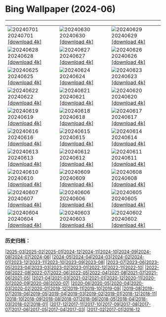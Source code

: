 # Bing Wallpaper (2024-06)
**************

<table><tr><td><img class="wallpaper" src="https://www.bing.com/th?id=OHR.FisgardLighthouse_EN-GB4370736522_1920x1080.jpg" alt="20240701"> 20240701 <a href="https://www.bing.com/th?id=OHR.FisgardLighthouse_EN-GB4370736522_UHD.jpg">[download 4k]</a></td><td><img class="wallpaper" src="https://www.bing.com/th?id=OHR.UbudBali_EN-GB2185347114_1920x1080.jpg" alt="20240630"> 20240630 <a href="https://www.bing.com/th?id=OHR.UbudBali_EN-GB2185347114_UHD.jpg">[download 4k]</a></td><td><img class="wallpaper" src="https://www.bing.com/th?id=OHR.LondonPride2024_EN-GB1799367171_1920x1080.jpg" alt="20240629"> 20240629 <a href="https://www.bing.com/th?id=OHR.LondonPride2024_EN-GB1799367171_UHD.jpg">[download 4k]</a></td></tr><tr><td><img class="wallpaper" src="https://www.bing.com/th?id=OHR.ChristopherPark_EN-GB4906176732_1920x1080.jpg" alt="20240628"> 20240628 <a href="https://www.bing.com/th?id=OHR.ChristopherPark_EN-GB4906176732_UHD.jpg">[download 4k]</a></td><td><img class="wallpaper" src="https://www.bing.com/th?id=OHR.FlorenceDuomo_EN-GB0264090217_1920x1080.jpg" alt="20240627"> 20240627 <a href="https://www.bing.com/th?id=OHR.FlorenceDuomo_EN-GB0264090217_UHD.jpg">[download 4k]</a></td><td><img class="wallpaper" src="https://www.bing.com/th?id=OHR.CardinalfishAnemone_EN-GB9934314587_1920x1080.jpg" alt="20240626"> 20240626 <a href="https://www.bing.com/th?id=OHR.CardinalfishAnemone_EN-GB9934314587_UHD.jpg">[download 4k]</a></td></tr><tr><td><img class="wallpaper" src="https://www.bing.com/th?id=OHR.FireWave_EN-GB9662129375_1920x1080.jpg" alt="20240625"> 20240625 <a href="https://www.bing.com/th?id=OHR.FireWave_EN-GB9662129375_UHD.jpg">[download 4k]</a></td><td><img class="wallpaper" src="https://www.bing.com/th?id=OHR.FloresIsland_EN-GB9368933126_1920x1080.jpg" alt="20240624"> 20240624 <a href="https://www.bing.com/th?id=OHR.FloresIsland_EN-GB9368933126_UHD.jpg">[download 4k]</a></td><td><img class="wallpaper" src="https://www.bing.com/th?id=OHR.DhakaBangladesh_EN-GB6313540805_1920x1080.jpg" alt="20240623"> 20240623 <a href="https://www.bing.com/th?id=OHR.DhakaBangladesh_EN-GB6313540805_UHD.jpg">[download 4k]</a></td></tr><tr><td><img class="wallpaper" src="https://www.bing.com/th?id=OHR.BrazilRainforest_EN-GB5655367336_1920x1080.jpg" alt="20240622"> 20240622 <a href="https://www.bing.com/th?id=OHR.BrazilRainforest_EN-GB5655367336_UHD.jpg">[download 4k]</a></td><td><img class="wallpaper" src="https://www.bing.com/th?id=OHR.LewaGiraffe_EN-GB5426424156_1920x1080.jpg" alt="20240621"> 20240621 <a href="https://www.bing.com/th?id=OHR.LewaGiraffe_EN-GB5426424156_UHD.jpg">[download 4k]</a></td><td><img class="wallpaper" src="https://www.bing.com/th?id=OHR.KokinoMacedonia_EN-GB4480367698_1920x1080.jpg" alt="20240620"> 20240620 <a href="https://www.bing.com/th?id=OHR.KokinoMacedonia_EN-GB4480367698_UHD.jpg">[download 4k]</a></td></tr><tr><td><img class="wallpaper" src="https://www.bing.com/th?id=OHR.CadesCove_EN-GB3888481980_1920x1080.jpg" alt="20240619"> 20240619 <a href="https://www.bing.com/th?id=OHR.CadesCove_EN-GB3888481980_UHD.jpg">[download 4k]</a></td><td><img class="wallpaper" src="https://www.bing.com/th?id=OHR.LupinIceland_EN-GB3513329815_1920x1080.jpg" alt="20240618"> 20240618 <a href="https://www.bing.com/th?id=OHR.LupinIceland_EN-GB3513329815_UHD.jpg">[download 4k]</a></td><td><img class="wallpaper" src="https://www.bing.com/th?id=OHR.HummingThistle_EN-GB9410129648_1920x1080.jpg" alt="20240617"> 20240617 <a href="https://www.bing.com/th?id=OHR.HummingThistle_EN-GB9410129648_UHD.jpg">[download 4k]</a></td></tr><tr><td><img class="wallpaper" src="https://www.bing.com/th?id=OHR.RedFoxDad_EN-GB2072246945_1920x1080.jpg" alt="20240616"> 20240616 <a href="https://www.bing.com/th?id=OHR.RedFoxDad_EN-GB2072246945_UHD.jpg">[download 4k]</a></td><td><img class="wallpaper" src="https://www.bing.com/th?id=OHR.TroopingTheColourParade_EN-GB1777396736_1920x1080.jpg" alt="20240615"> 20240615 <a href="https://www.bing.com/th?id=OHR.TroopingTheColourParade_EN-GB1777396736_UHD.jpg">[download 4k]</a></td><td><img class="wallpaper" src="https://www.bing.com/th?id=OHR.PeggysCove_EN-GB2774875684_1920x1080.jpg" alt="20240614"> 20240614 <a href="https://www.bing.com/th?id=OHR.PeggysCove_EN-GB2774875684_UHD.jpg">[download 4k]</a></td></tr><tr><td><img class="wallpaper" src="https://www.bing.com/th?id=OHR.RegistanUzbekistan_EN-GB2667913913_1920x1080.jpg" alt="20240613"> 20240613 <a href="https://www.bing.com/th?id=OHR.RegistanUzbekistan_EN-GB2667913913_UHD.jpg">[download 4k]</a></td><td><img class="wallpaper" src="https://www.bing.com/th?id=OHR.BigBendMilkyWay_EN-GB2396509445_1920x1080.jpg" alt="20240612"> 20240612 <a href="https://www.bing.com/th?id=OHR.BigBendMilkyWay_EN-GB2396509445_UHD.jpg">[download 4k]</a></td><td><img class="wallpaper" src="https://www.bing.com/th?id=OHR.GemsbokBotswana_EN-GB4060073723_1920x1080.jpg" alt="20240611"> 20240611 <a href="https://www.bing.com/th?id=OHR.GemsbokBotswana_EN-GB4060073723_UHD.jpg">[download 4k]</a></td></tr><tr><td><img class="wallpaper" src="https://www.bing.com/th?id=OHR.OsakaNight_EN-GB7737792955_1920x1080.jpg" alt="20240610"> 20240610 <a href="https://www.bing.com/th?id=OHR.OsakaNight_EN-GB7737792955_UHD.jpg">[download 4k]</a></td><td><img class="wallpaper" src="https://www.bing.com/th?id=OHR.BardenasBiosphere_EN-GB7353700362_1920x1080.jpg" alt="20240609"> 20240609 <a href="https://www.bing.com/th?id=OHR.BardenasBiosphere_EN-GB7353700362_UHD.jpg">[download 4k]</a></td><td><img class="wallpaper" src="https://www.bing.com/th?id=OHR.SummerJuneHare_EN-GB7076303066_1920x1080.jpg" alt="20240608"> 20240608 <a href="https://www.bing.com/th?id=OHR.SummerJuneHare_EN-GB7076303066_UHD.jpg">[download 4k]</a></td></tr><tr><td><img class="wallpaper" src="https://www.bing.com/th?id=OHR.HumpbackFamily_EN-GB1225853084_1920x1080.jpg" alt="20240607"> 20240607 <a href="https://www.bing.com/th?id=OHR.HumpbackFamily_EN-GB1225853084_UHD.jpg">[download 4k]</a></td><td><img class="wallpaper" src="https://www.bing.com/th?id=OHR.LesBravesNormandy_EN-GB6170955707_1920x1080.jpg" alt="20240606"> 20240606 <a href="https://www.bing.com/th?id=OHR.LesBravesNormandy_EN-GB6170955707_UHD.jpg">[download 4k]</a></td><td><img class="wallpaper" src="https://www.bing.com/th?id=OHR.MadagascarRiver_EN-GB5519884060_1920x1080.jpg" alt="20240605"> 20240605 <a href="https://www.bing.com/th?id=OHR.MadagascarRiver_EN-GB5519884060_UHD.jpg">[download 4k]</a></td></tr><tr><td><img class="wallpaper" src="https://www.bing.com/th?id=OHR.ChestnutBeeEater_EN-GB4849522533_1920x1080.jpg" alt="20240604"> 20240604 <a href="https://www.bing.com/th?id=OHR.ChestnutBeeEater_EN-GB4849522533_UHD.jpg">[download 4k]</a></td><td><img class="wallpaper" src="https://www.bing.com/th?id=OHR.CopenhagenBicycles_EN-GB4395240180_1920x1080.jpg" alt="20240603"> 20240603 <a href="https://www.bing.com/th?id=OHR.CopenhagenBicycles_EN-GB4395240180_UHD.jpg">[download 4k]</a></td><td><img class="wallpaper" src="https://www.bing.com/th?id=OHR.SestriLevante_EN-GB3931672297_1920x1080.jpg" alt="20240602"> 20240602 <a href="https://www.bing.com/th?id=OHR.SestriLevante_EN-GB3931672297_UHD.jpg">[download 4k]</a></td></tr></table>

### 历史归档：

|[2025-03](/../2025-03/2025-03.md)|[2025-02](/../2025-02/2025-02.md)|[2025-01](/../2025-01/2025-01.md)|[2024-12](/../2024-12/2024-12.md)|[2024-11](/../2024-11/2024-11.md)|[2024-10](/../2024-10/2024-10.md)|[2024-09](/../2024-09/2024-09.md)|[2024-08](/../2024-08/2024-08.md)|[2024-07](/../2024-07/2024-07.md)|[2024-06](/2024-06.md)|
|[2024-05](/../2024-05/2024-05.md)|[2024-04](/../2024-04/2024-04.md)|[2024-03](/../2024-03/2024-03.md)|[2024-02](/../2024-02/2024-02.md)|[2024-01](/../2024-01/2024-01.md)|[2023-12](/../2023-12/2023-12.md)|[2023-11](/../2023-11/2023-11.md)|[2023-10](/../2023-10/2023-10.md)|[2023-09](/../2023-09/2023-09.md)|[2023-08](/../2023-08/2023-08.md)|
|[2023-07](/../2023-07/2023-07.md)|[2023-06](/../2023-06/2023-06.md)|[2023-05](/../2023-05/2023-05.md)|[2023-04](/../2023-04/2023-04.md)|[2023-03](/../2023-03/2023-03.md)|[2023-02](/../2023-02/2023-02.md)|[2023-01](/../2023-01/2023-01.md)|[2022-12](/../2022-12/2022-12.md)|[2022-11](/../2022-11/2022-11.md)|[2022-10](/../2022-10/2022-10.md)|
|[2022-09](/../2022-09/2022-09.md)|[2022-08](/../2022-08/2022-08.md)|[2022-07](/../2022-07/2022-07.md)|[2022-06](/../2022-06/2022-06.md)|[2022-05](/../2022-05/2022-05.md)|[2022-04](/../2022-04/2022-04.md)|[2021-08](/../2021-08/2021-08.md)|[2021-07](/../2021-07/2021-07.md)|[2021-06](/../2021-06/2021-06.md)|[2021-05](/../2021-05/2021-05.md)|
|[2021-04](/../2021-04/2021-04.md)|[2021-03](/../2021-03/2021-03.md)|[2021-02](/../2021-02/2021-02.md)|[2021-01](/../2021-01/2021-01.md)|[2020-12](/../2020-12/2020-12.md)|[2020-11](/../2020-11/2020-11.md)|[2020-10](/../2020-10/2020-10.md)|[2020-09](/../2020-09/2020-09.md)|[2020-08](/../2020-08/2020-08.md)|[2020-07](/../2020-07/2020-07.md)|
|[2020-06](/../2020-06/2020-06.md)|[2020-05](/../2020-05/2020-05.md)|[2020-04](/../2020-04/2020-04.md)|[2020-03](/../2020-03/2020-03.md)|[2020-02](/../2020-02/2020-02.md)|[2020-01](/../2020-01/2020-01.md)|[2019-12](/../2019-12/2019-12.md)|[2019-11](/../2019-11/2019-11.md)|[2019-10](/../2019-10/2019-10.md)|[2019-09](/../2019-09/2019-09.md)|
|[2019-08](/../2019-08/2019-08.md)|[2019-07](/../2019-07/2019-07.md)|[2019-06](/../2019-06/2019-06.md)|[2019-05](/../2019-05/2019-05.md)|[2019-04](/../2019-04/2019-04.md)|[2019-03](/../2019-03/2019-03.md)|[2019-02](/../2019-02/2019-02.md)|[2019-01](/../2019-01/2019-01.md)|[2018-12](/../2018-12/2018-12.md)|[2018-11](/../2018-11/2018-11.md)|
|[2018-10](/../2018-10/2018-10.md)|[2018-09](/../2018-09/2018-09.md)|[2018-08](/../2018-08/2018-08.md)|[2018-07](/../2018-07/2018-07.md)|[2018-06](/../2018-06/2018-06.md)|[2018-05](/../2018-05/2018-05.md)|[2018-04](/../2018-04/2018-04.md)|[2018-03](/../2018-03/2018-03.md)|[2018-02](/../2018-02/2018-02.md)|[2018-01](/../2018-01/2018-01.md)|
|[2017-12](/../2017-12/2017-12.md)|[2017-11](/../2017-11/2017-11.md)|[2017-10](/../2017-10/2017-10.md)|[2017-09](/../2017-09/2017-09.md)|[2017-08](/../2017-08/2017-08.md)|[2017-07](/../2017-07/2017-07.md)|[2017-06](/../2017-06/2017-06.md)|[2017-05](/../2017-05/2017-05.md)|[2017-04](/../2017-04/2017-04.md)|[2017-03](/../2017-03/2017-03.md)|
|[2017-02](/../2017-02/2017-02.md)|[2017-01](/../2017-01/2017-01.md)|[2016-12](/../2016-12/2016-12.md)